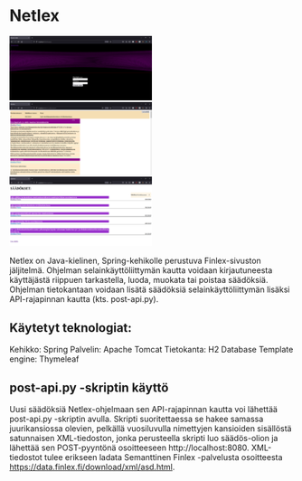 # Netlex

<img src="https://github.com/Eelii/netlex/blob/master/img/log_in.PNG" height=50% width=50%>
<img src="https://github.com/Eelii/netlex/blob/master/img/muokkaa.PNG" height=50% width=50%)>
<img src="https://github.com/Eelii/netlex/blob/master/img/saadokset.PNG" height=50% width=50%)>

Netlex on Java-kielinen, Spring-kehikolle perustuva Finlex-sivuston jäljitelmä. Ohjelman selainkäyttöliittymän kautta voidaan kirjautuneesta käyttäjästä riippuen tarkastella, luoda, muokata tai poistaa säädöksiä. Ohjelman tietokantaan voidaan lisätä säädöksiä selainkäyttöliittymän lisäksi API-rajapinnan kautta (kts. post-api.py). 

## Käytetyt teknologiat:

Kehikko: Spring
Palvelin: Apache Tomcat
Tietokanta: H2 Database
Template engine: Thymeleaf

## post-api.py -skriptin käyttö

Uusi säädöksiä Netlex-ohjelmaan sen API-rajapinnan kautta voi lähettää post-api.py -skriptin avulla. Skripti suoritettaessa se hakee samassa juurikansiossa olevien, pelkällä vuosiluvulla nimettyjen kansioiden sisällöstä satunnaisen XML-tiedoston, jonka perusteella skripti luo säädös-olion ja lähettää sen POST-pyyntönä osoitteeseen http://localhost:8080. 
XML-tiedostot tulee erikseen ladata Semanttinen Finlex -palvelusta osoitteesta https://data.finlex.fi/download/xml/asd.html.
